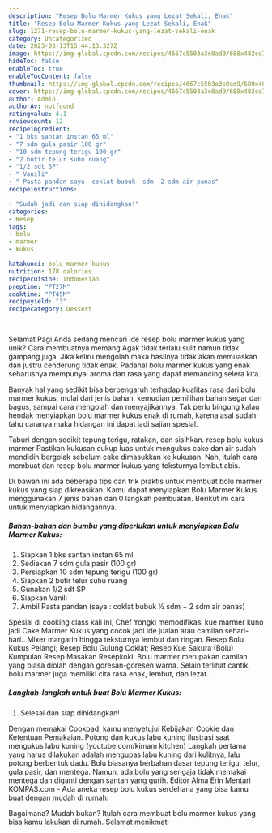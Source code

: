 ```yaml
---
description: "Resep Bolu Marmer Kukus yang Lezat Sekali, Enak"
title: "Resep Bolu Marmer Kukus yang Lezat Sekali, Enak"
slug: 1271-resep-bolu-marmer-kukus-yang-lezat-sekali-enak
category: Uncategorized
date: 2023-03-13T15:44:13.327Z
image: https://img-global.cpcdn.com/recipes/4667c5503a3e0ad9/680x482cq70/bolu-marmer-kukus-foto-resep-utama.jpg
hideToc: false
enableToc: true
enableTocContent: false
thumbnail: https://img-global.cpcdn.com/recipes/4667c5503a3e0ad9/680x482cq70/bolu-marmer-kukus-foto-resep-utama.jpg
cover: https://img-global.cpcdn.com/recipes/4667c5503a3e0ad9/680x482cq70/bolu-marmer-kukus-foto-resep-utama.jpg
author: Admin
authorAv: notfound
ratingvalue: 4.1
reviewcount: 12
recipeingredient:
- "1 bks santan instan 65 ml"
- "7 sdm gula pasir 100 gr"
- "10 sdm tepung terigu 100 gr"
- "2 butir telur suhu ruang"
- "1/2 sdt SP"
- " Vanili"
- " Pasta pandan saya  coklat bubuk  sdm  2 sdm air panas"
recipeinstructions:

- "Sudah jadi dan siap dihidangkan!"
categories:
- Resep
tags:
- bolu
- marmer
- kukus

katakunci: bolu marmer kukus 
nutrition: 178 calories
recipecuisine: Indonesian
preptime: "PT27M"
cooktime: "PT45M"
recipeyield: "3"
recipecategory: Dessert

---
```



Selamat Pagi Anda sedang mencari ide resep bolu marmer kukus yang unik? Cara membuatnya memang Agak tidak terlalu sulit namun tidak gampang juga. Jika keliru mengolah maka hasilnya tidak akan memuaskan dan justru cenderung tidak enak. Padahal bolu marmer kukus yang enak seharusnya mempunyai aroma dan rasa yang dapat memancing selera kita.


Banyak hal yang sedikit bisa berpengaruh terhadap kualitas rasa dari bolu marmer kukus, mulai dari jenis bahan, kemudian pemilihan bahan segar dan bagus, sampai cara mengolah dan menyajikannya. Tak perlu bingung kalau hendak menyiapkan bolu marmer kukus enak di rumah, karena asal sudah tahu caranya maka hidangan ini dapat jadi sajian spesial.

Taburi dengan sedikit tepung terigu, ratakan, dan sisihkan. resep bolu kukus marmer Pastikan kukusan cukup luas untuk mengukus cake dan air sudah mendidih bergolak sebelum cake dimasukkan ke kukusan. Nah, itulah cara membuat dan resep bolu marmer kukus yang teksturnya lembut abis.


Di bawah ini ada beberapa tips dan trik praktis untuk membuat bolu marmer kukus yang siap dikreasikan. Kamu dapat menyiapkan Bolu Marmer Kukus menggunakan 7 jenis bahan dan 0 langkah pembuatan. Berikut ini cara untuk menyiapkan hidangannya.

<!--inarticleads1-->

##### Bahan-bahan dan bumbu yang diperlukan untuk menyiapkan Bolu Marmer Kukus:

1. Siapkan 1 bks santan instan 65 ml
1. Sediakan 7 sdm gula pasir (100 gr)
1. Persiapkan 10 sdm tepung terigu (100 gr)
1. Siapkan 2 butir telur suhu ruang
1. Gunakan 1/2 sdt SP
1. Siapkan  Vanili
1. Ambil  Pasta pandan (saya : coklat bubuk ½ sdm + 2 sdm air panas)


Spesial di cooking class kali ini, Chef Yongki memodifikasi kue marmer kuno jadi Cake Marmer Kukus yang cocok jadi ide jualan atau camilan sehari-hari.. Mixer margarin hingga teksturnya lembut dan ringan. Resep Bolu Kukus Pelangi; Resep Bolu Gulung Coklat; Resep Kue Sakura (Bolu) Kumpulan Resep Masakan Resepkoki: Bolu marmer merupakan camilan yang biasa diolah dengan goresan-goresen warna. Selain terlihat cantik, bolu marmer juga memiliki cita rasa enak, lembut, dan lezat.. 

<!--inarticleads2-->

##### Langkah-langkah untuk buat Bolu Marmer Kukus:


1. Selesai dan siap dihidangkan!

Dengan memakai Cookpad, kamu menyetujui Kebijakan Cookie dan Ketentuan Pemakaian. Potong dan kukus labu kuning ilustrasi saat mengukus labu kuning (youtube.com/kimam kitchen) Langkah pertama yang harus dilakukan adalah mengupas labu kuning dari kulitnya, lalu potong berbentuk dadu. Bolu biasanya berbahan dasar tepung terigu, telur, gula pasir, dan mentega. Namun, ada bolu yang sengaja tidak memakai mentega dan diganti dengan santan yang gurih. Editor Alma Erin Mentari KOMPAS.com - Ada aneka resep bolu kukus serdehana yang bisa kamu buat dengan mudah di rumah. 

Bagaimana? Mudah bukan? Itulah cara membuat bolu marmer kukus yang bisa kamu lakukan di rumah. Selamat menikmati
